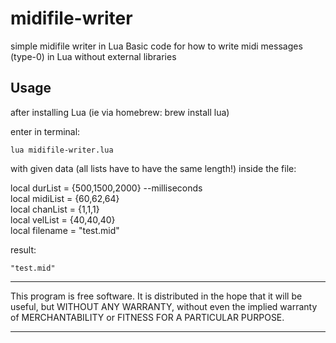 # midifile-writer
simple midifile writer in Lua 
Basic code for how to write midi messages (type-0) in Lua without external libraries

## Usage

after installing Lua (ie via homebrew: brew install lua)

enter in terminal: 
```
lua midifile-writer.lua
```
with given data (all lists have to have the same length!) inside the file:

local durList = {500,1500,2000} --milliseconds  
local midiList = {60,62,64}  
local chanList = {1,1,1}  
local velList = {40,40,40}  
local filename = "test.mid" 

result:
```
"test.mid"
```
*************
This program is free software. It is distributed in the hope that it will be useful, but WITHOUT ANY WARRANTY, without even the implied warranty of MERCHANTABILITY or FITNESS FOR A PARTICULAR PURPOSE. 
*************

